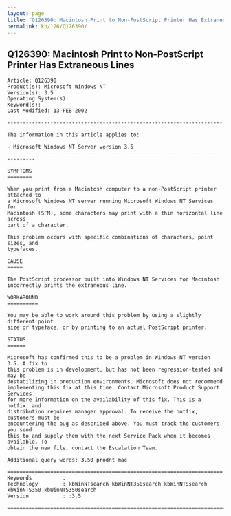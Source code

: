 ```yaml
---
layout: page
title: "Q126390: Macintosh Print to Non-PostScript Printer Has Extraneous Lines"
permalink: kb/126/Q126390/
---
```


## Q126390: Macintosh Print to Non-PostScript Printer Has Extraneous Lines

	Article: Q126390
	Product(s): Microsoft Windows NT
	Version(s): 3.5
	Operating System(s): 
	Keyword(s): 
	Last Modified: 13-FEB-2002
	
	-------------------------------------------------------------------------------
	The information in this article applies to:
	
	- Microsoft Windows NT Server version 3.5 
	-------------------------------------------------------------------------------
	
	SYMPTOMS
	========
	
	When you print from a Macintosh computer to a non-PostScript printer attached to
	a Microsoft Windows NT server running Microsoft Windows NT Services for
	Macintosh (SFM), some characters may print with a thin horizontal line across
	part of a character.
	
	This problem occurs with specific combinations of characters, point sizes, and
	typefaces.
	
	CAUSE
	=====
	
	The PostScript processor built into Windows NT Services for Macintosh
	incorrectly prints the extraneous line.
	
	WORKAROUND
	==========
	
	You may be able to work around this problem by using a slightly different point
	size or typeface, or by printing to an actual PostScript printer.
	
	STATUS
	======
	
	Microsoft has confirmed this to be a problem in Windows NT version 3.5. A fix to
	this problem is in development, but has not been regression-tested and may be
	destabilizing in production environments. Microsoft does not recommend
	implementing this fix at this time. Contact Microsoft Product Support Services
	for more information on the availability of this fix. This is a hotfix, and
	distribution requires manager approval. To receive the hotfix, customers must be
	encountering the bug as described above. You must track the customers you send
	this to and supply them with the next Service Pack when it becomes available. To
	obtain the new file, contact the Escalation Team.
	
	Additional query words: 3.50 prodnt mac
	
	======================================================================
	Keywords          :  
	Technology        : kbWinNTsearch kbWinNT350search kbWinNTSsearch kbWinNTS350 kbWinNTS350search
	Version           : :3.5
	
	=============================================================================
	
